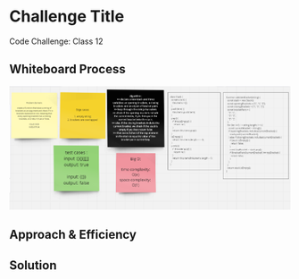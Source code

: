 # Challenge Title

Code Challenge: Class 12

## Whiteboard Process

![Image](./class13.png)

## Approach & Efficiency



## Solution